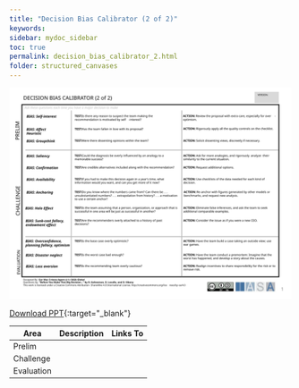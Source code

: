 ```yaml
---
title: "Decision Bias Calibrator (2 of 2)"
keywords: 
sidebar: mydoc_sidebar
toc: true
permalink: decision_bias_calibrator_2.html
folder: structured_canvases
---
```


![image001](media/decision_bias_calibrator_2001.svg)

[Download PPT](media/ppt/decision_bias_calibrator_2.ppt){:target="_blank"}

| Area | Description | Links To |
| --- | --- | --- |
| Prelim |   |   |
| Challenge |   |   |
| Evaluation |   |   |
